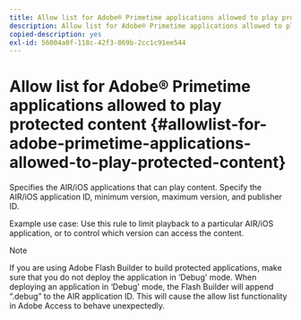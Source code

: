 ```yaml
---
title: Allow list for Adobe® Primetime applications allowed to play protected content
description: Allow list for Adobe® Primetime applications allowed to play protected content
copied-description: yes
exl-id: 56004a0f-118c-42f3-869b-2cc1c91ee544
---
```

# Allow list for Adobe® Primetime applications allowed to play protected content {#allowlist-for-adobe-primetime-applications-allowed-to-play-protected-content}

Specifies the AIR/iOS applications that can play content. Specify the AIR/iOS application ID, minimum version, maximum version, and publisher ID.

Example use case: Use this rule to limit playback to a particular AIR/iOS application, or to control which version can access the content. 

>[!NOTE]
>
>If you are using Adobe Flash Builder to build protected applications, make sure that you do not deploy the application in ‘Debug' mode. When deploying an application in ‘Debug' mode, the Flash Builder will append “.debug” to the AIR application ID. This will cause the allow list functionality in Adobe Access to behave unexpectedly.
